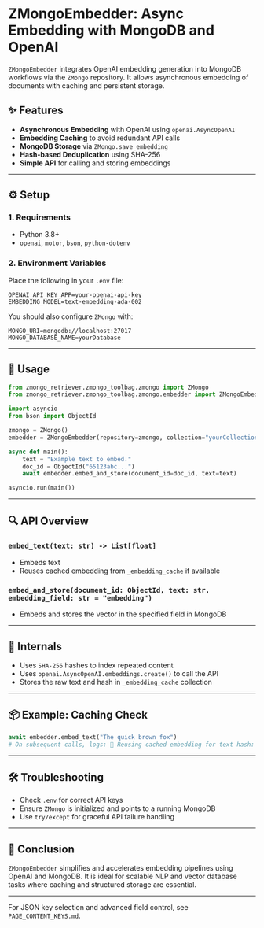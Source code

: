 # ZMongoEmbedder: Async Embedding with MongoDB and OpenAI

`ZMongoEmbedder` integrates OpenAI embedding generation into MongoDB workflows via the `ZMongo` repository. It allows asynchronous embedding of documents with caching and persistent storage.

## ✨ Features

- **Asynchronous Embedding** with OpenAI using `openai.AsyncOpenAI`
- **Embedding Caching** to avoid redundant API calls
- **MongoDB Storage** via `ZMongo.save_embedding`
- **Hash-based Deduplication** using SHA-256
- **Simple API** for calling and storing embeddings

---

## ⚙️ Setup

### 1. Requirements
- Python 3.8+
- `openai`, `motor`, `bson`, `python-dotenv`

### 2. Environment Variables

Place the following in your `.env` file:

```env
OPENAI_API_KEY_APP=your-openai-api-key
EMBEDDING_MODEL=text-embedding-ada-002
```

You should also configure `ZMongo` with:

```env
MONGO_URI=mongodb://localhost:27017
MONGO_DATABASE_NAME=yourDatabase
```

---

## 🚀 Usage

```python
from zmongo_retriever.zmongo_toolbag.zmongo import ZMongo
from zmongo_retriever.zmongo_toolbag.zmongo.embedder import ZMongoEmbedder

import asyncio
from bson import ObjectId

zmongo = ZMongo()
embedder = ZMongoEmbedder(repository=zmongo, collection="yourCollection")

async def main():
    text = "Example text to embed."
    doc_id = ObjectId("65123abc...")
    await embedder.embed_and_store(document_id=doc_id, text=text)

asyncio.run(main())
```

---

## 🔍 API Overview

### `embed_text(text: str) -> List[float]`
- Embeds text
- Reuses cached embedding from `_embedding_cache` if available

### `embed_and_store(document_id: ObjectId, text: str, embedding_field: str = "embedding")`
- Embeds and stores the vector in the specified field in MongoDB

---

## 🧠 Internals
- Uses `SHA-256` hashes to index repeated content
- Uses `openai.AsyncOpenAI.embeddings.create()` to call the API
- Stores the raw text and hash in `_embedding_cache` collection

---

## 📦 Example: Caching Check
```python
await embedder.embed_text("The quick brown fox")
# On subsequent calls, logs: 🔁 Reusing cached embedding for text hash: ...
```

---

## 🛠️ Troubleshooting
- Check `.env` for correct API keys
- Ensure `ZMongo` is initialized and points to a running MongoDB
- Use `try/except` for graceful API failure handling

---

## 🏁 Conclusion
`ZMongoEmbedder` simplifies and accelerates embedding pipelines using OpenAI and MongoDB. It is ideal for scalable NLP and vector database tasks where caching and structured storage are essential.

---

For JSON key selection and advanced field control, see `PAGE_CONTENT_KEYS.md`.
